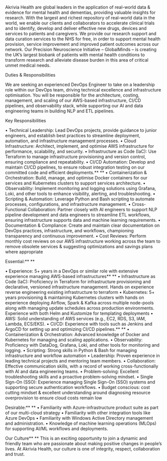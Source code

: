 Akrivia Health are global leaders in the application of real-world data  & evidence for mental health and dementias, providing valuable  insights for research. With the largest and richest repository of  real-world data in the world, we enable our clients and collaborators to  accelerate clinical trials and to identify, develop and deliver  effective new drugs, devices and services to patients and caregivers. We  provide our research support and data curation services to the NHS for  free, in order to support mental health provision, service improvement  and improved patient outcomes across our network. Our Precision  Neuroscience Initiative – GlobalMinds – is creating the UK’s largest  biobank of patients with mental health conditions to transform research  and alleviate disease burden in this area of critical unmet medical  needs.

Duties & Responsibilities

We are  seeking an experienced DevOps Engineer to take on a leadership role  within our DevOps team, driving technical excellence and infrastructure  optimisation. You will be responsible for the architecture, costing,  management, and scaling of our AWS-based infrastructure, CI/CD  pipelines, and observability stack, while supporting our AI and data  engineering teams in building NLP and ETL pipelines.

Key Responsibilities

• 	Technical Leadership: Lead DevOps projects, provide guidance to junior  engineers, and establish best practices to streamline deployment,  automation, and infrastructure management processes.
•	Cloud Infrastructure: Architect, implement, and optimise AWS infrastructure for performance, scalability, and security.
• 	Infrastructure as Code (IaC): Use Terraform to manage infrastructure  provisioning and version control, ensuring compliance and repeatability.
• 	CI/CD Automation: Develop and maintain CI/CD pipelines, to ensure  robust integration testing on our committed code and efficient  deployments.** **
•	Containerization  & Orchestration: Build, manage, and optimise Docker containers for  our services and Kubernetes clusters to support services architecture.
• 	Observability: Implement monitoring and logging solutions using  Grafana, Loki, and other tools to enhance visibility, alerting, and  troubleshooting.
•	Scripting & Automation: Leverage Python and  Bash scripting to automate processes, configurations, and infrastructure  management.
•	Cross-Functional Collaboration: Partner closely with  AI engineers to support NLP pipeline development and data engineers to  streamline ETL workflows, ensuring infrastructure supports data and  machine learning requirements.
•	Documentation & Compliance:  Create and maintain clear documentation on DevOps practices,  infrastructure, and workflows, championing transparency and continuous  improvement.
•	Cost Reviews: Perform monthly cost reviews on our AWS  infrastructure working across the team to remove obsolete services &  suggesting optimizations and savings plans where appropriate

Essential:** **

•	Experience: 5+ years in a DevOps or similar role with extensive experience managing AWS-based infrastructures** **
• 	Infrastructure as Code (IaC): Proficiency in Terraform for  infrastructure provisioning and declarative, versioned infrastructure  management. Hands on experience reverse engineering existing  infrastructure to terraform
•	Kubernetes: 5+ years provisioning &  maintaining Kubernetes clusters with hands on experience deploying  Airflow, Spark & Kafka across multiple node-pools along with  managing update schedules across production environments. Experience  with both Helm and Kustomize for templating deployments
•	AWS: Solid understanding of AWS services (e.g., EC2, RDS, S3, IAM, Lambda, ECS/EKS).
•	CI/CD: Experience with tools such as Jenkins and ArgoCD for setting up and optimizing CI/CD pipelines.** **
•	Containerization & Orchestration: Advanced knowledge of Docker and Kubernetes for managing and scaling applications.
•	Observability: Proficiency with DataDog, Grafana, Loki, and other tools for monitoring and logging.
•	Scripting: Strong skills in Python & Bash for managing infrastructure and workflow automation
•	Leadership: Proven experience in leading technical projects and mentoring team members.
•	Collaboration: Effective communication skills, with a record of working cross-functionally with AI and data engineering teams.
•	Problem-solving: Excellent troubleshooting skills and a proactive problem-solving mindset.
•	Single Sign-On (SSO): Experience managing Single Sign-On (SSO) systems and supporting secure authentication workflows.
• 	Budget conscious: cost cutting mindset & excellent understanding  around diagnosing resource overprovision to ensure cloud costs remain  low

Desirable:** **
•	Familiarity with Azure-infrastructure product suite as part of our multi-cloud strategy
•	Familiarity with other integration tools like Azure DevOps
•	Familiarity with Windows Active Directory management and administration.
•	Knowledge of machine learning operations (MLOps) for supporting AI/ML workflows and deployments.

Our Culture** **
This  is an exciting opportunity to join a dynamic and friendly team who are  passionate about making positive changes in people’s lives. At Akrivia  Health, our culture is one of integrity, respect, collaboration and  trust.
